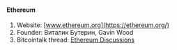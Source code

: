 #### Ethereum
 1. Website: [www.ethereum.org](https://ethereum.org/)
 2. Founder: Виталик Бутерин, Gavin Wood
 3. Bitcointalk thread: [Ethereum Discussions](https://bitcointalk.org/index.php?topic=428589.0)
